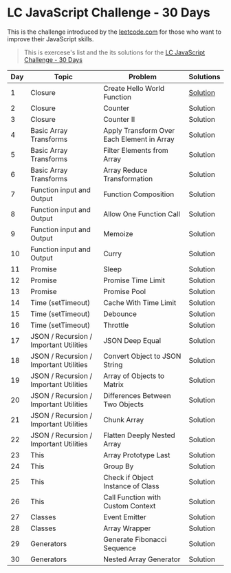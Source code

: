 # LC JavaScript Challenge - 30 Days

 This is the challenge introduced by the [leetcode.com](https://leetcode.com/discuss/study-guide/3458761/Open-to-Registration!-30-Days-of-LC-JavaScript-Challenge) for those who want to improve their JavaScript skills.

> This is exercese's list and the its solutions for the [LC JavaScript Challenge - 30 Days]() 

| Day | Topic | Problem | Solutions |
| --- | --- | --- | --- |
| 1 | Closure | Create Hello World Function | [Solution](solutions/Exercise*1/hello_world.js) |
| 2 | Closure | Counter | Solution |
| 3 | Closure | Counter II | Solution |
| 4 | Basic Array Transforms | Apply Transform Over Each Element in Array | Solution |
| 5 | Basic Array Transforms | Filter Elements from Array | Solution |
| 6 | Basic Array Transforms | Array Reduce Transformation | Solution |
| 7 | Function input and Output | Function Composition | Solution |
| 8 | Function input and Output | Allow One Function Call | Solution |
| 9 | Function input and Output | Memoize | Solution |
| 10 | Function input and Output | Curry | Solution |
| 11 | Promise | Sleep | Solution |
| 12 | Promise | Promise Time Limit | Solution |
| 13 | Promise | Promise Pool | Solution |
| 14 | Time (setTimeout) | Cache With Time Limit | Solution |
| 15 | Time (setTimeout) | Debounce | Solution |
| 16 | Time (setTimeout) | Throttle | Solution |
| 17 | JSON / Recursion / Important Utilities | JSON Deep Equal | Solution |
| 18 | JSON / Recursion / Important Utilities | Convert Object to JSON String | Solution |
| 19 | JSON / Recursion / Important Utilities | Array of Objects to Matrix | Solution |
| 20 | JSON / Recursion / Important Utilities | Differences Between Two Objects | Solution |
| 21 | JSON / Recursion / Important Utilities | Chunk Array | Solution |
| 22 | JSON / Recursion / Important Utilities | Flatten Deeply Nested Array | Solution |
| 23 | This | Array Prototype Last | Solution |
| 24 | This | Group By | Solution |
| 25 | This | Check if Object Instance of Class | Solution |
| 26 | This | Call Function with Custom Context | Solution |
| 27 | Classes | Event Emitter | Solution |
| 28 | Classes | Array Wrapper | Solution |
| 29 | Generators | Generate Fibonacci Sequence | Solution |
| 30 | Generators | Nested Array Generator | Solution |